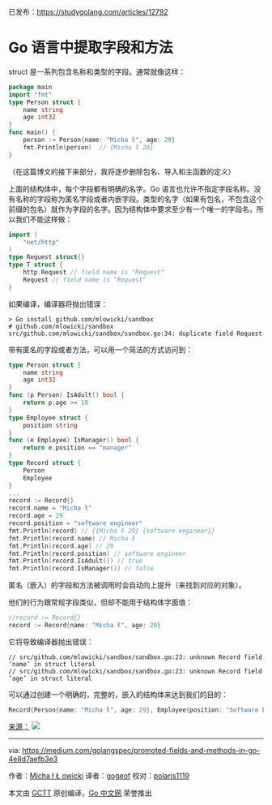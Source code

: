 已发布：https://studygolang.com/articles/12792

# Go 语言中提取字段和方法

struct 是一系列包含名称和类型的字段。通常就像这样：

```go
package main
import "fmt"
type Person struct {
	name string
	age int32
}
func main() {
	person := Person{name: "Micha ł", age: 29}
	fmt.Println(person)  // {Micha ł 29}
}
```

（在这篇博文的接下来部分，我将逐步删除包名、导入和主函数的定义）

上面的结构体中，每个字段都有明确的名字。Go 语言也允许不指定字段名称。没有名称的字段称为匿名字段或者内嵌字段。类型的名字（如果有包名，不包含这个前缀的包名）就作为字段的名字。因为结构体中要求至少有一个唯一的字段名，所以我们不能这样做：

```go
import (
	"net/http"
)
type Request struct{}
type T struct {
	http.Request // field name is "Request"
	Request // field name is "Request"
}
```

如果编译，编译器将抛出错误：

```
> Go install github.com/mlowicki/sandbox
# github.com/mlowicki/sandbox
src/github.com/mlowicki/sandbox/sandbox.go:34: duplicate field Request
```

带有匿名的字段或者方法，可以用一个简洁的方式访问到：

```go
type Person struct {
	name string
	age int32
}
func (p Person) IsAdult() bool {
	return p.age >= 18
}
type Employee struct {
	position string
}
func (e Employee) IsManager() bool {
	return e.position == "manager"
}
type Record struct {
	Person
	Employee
}
...
record := Record{}
record.name = "Micha ł"
record.age = 29
record.position = "software engineer"
fmt.Println(record) // {{Micha ł 29} {software engineer}}
fmt.Println(record.name) // Micha ł
fmt.Println(record.age) // 29
fmt.Println(record.position) // software engineer
fmt.Println(record.IsAdult()) // true
fmt.Println(record.IsManager()) // false
```

匿名（嵌入）的字段和方法被调用时会自动向上提升（来找到对应的对象）。

他们的行为跟常规字段类似，但却不能用于结构体字面值：

```go
//record := Record{}
record := Record{name: "Micha ł", age: 29}
```

它将导致编译器抛出错误：

```
// src/github.com/mlowicki/sandbox/sandbox.go:23: unknown Record field ‘name’ in struct literal
// src/github.com/mlowicki/sandbox/sandbox.go:23: unknown Record field ‘age’ in struct literal
```

可以通过创建一个明确的，完整的，嵌入的结构体来达到我们的目的：

```go
Record{Person{name: "Micha ł", age: 29}, Employee{position: "Software Engineer"}}
```

[来源：](https://golang.org/ref/spec#Struct_types)
![](https://raw.githubusercontent.com/studygolang/gctt-images/master/promoted-fields-and-methods/promoted-fields-and-methods-in-go-1.jpg)

---

via: https://medium.com/golangspec/promoted-fields-and-methods-in-go-4e8d7aefb3e3

作者：[Micha ł Ł owicki](https://medium.com/@mlowicki)
译者：[gogeof](https://github.com/gogeof)
校对：[polaris1119](https://github.com/polaris1119)

本文由 [GCTT](https://github.com/studygolang/GCTT) 原创编译，[Go 中文网](https://studygolang.com/) 荣誉推出
